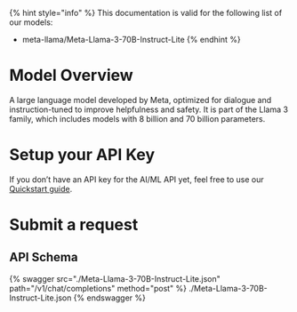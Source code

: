 [#references:start]: <> ({ "template": "openapi" })
{% hint style="info" %}
This documentation is valid for the following list of our models:
* meta-llama/Meta-Llama-3-70B-Instruct-Lite
{% endhint %}

# Model Overview
A large language model developed by Meta, optimized for dialogue and instruction-tuned to improve helpfulness and safety. It is part of the Llama 3 family, which includes models with 8 billion and 70 billion parameters.

# Setup your API Key
If you don’t have an API key for the AI/ML API yet, feel free to use our [Quickstart guide](https://docs.aimlapi.com/quickstart/setting-up).

# Submit a request
## API Schema
{% swagger src="./Meta-Llama-3-70B-Instruct-Lite.json" path="/v1/chat/completions" method="post" %}
./Meta-Llama-3-70B-Instruct-Lite.json
{% endswagger %}


[#references:end]: <> ({})